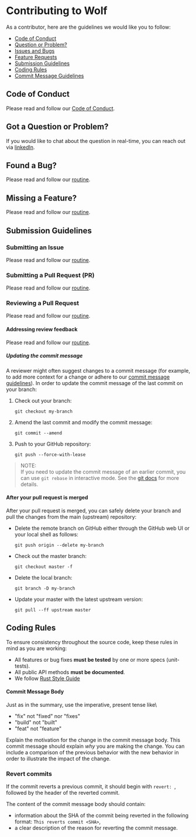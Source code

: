 # Contributing to Wolf

As a contributor, here are the guidelines we would like you to follow:

 - [Code of Conduct](#coc)
 - [Question or Problem?](#question)
 - [Issues and Bugs](#issue)
 - [Feature Requests](#feature)
 - [Submission Guidelines](#submit)
 - [Coding Rules](#rules)
 - [Commit Message Guidelines](#commit)

## <a name="coc"></a> Code of Conduct

Please read and follow our [Code of Conduct](./CODE_OF_CONDUCT.md).

## <a name="question"></a> Got a Question or Problem?

If you would like to chat about the question in real-time, you can reach out via [linkedIn](https://www.linkedin.com/in/pooyaeimandar).

## <a name="issue"></a> Found a Bug?

Please read and follow our [routine](https://github.com/WolfEngine/WolfEngine/issues/new/choose).

## <a name="feature"></a> Missing a Feature?

Please read and follow our [routine](https://github.com/WolfEngine/WolfEngine/issues/new/choose).

## <a name="submit"></a> Submission Guidelines
### <a name="submit-issue"></a> Submitting an Issue

Please read and follow our [routine](https://github.com/WolfEngine/WolfEngine/issues/new/choose).

### <a name="submit-pr"></a> Submitting a Pull Request (PR)

Please read and follow our [routine](https://github.com/WolfEngine/WolfEngine/issues/new/choose).

### Reviewing a Pull Request

Please read and follow our [routine](https://github.com/WolfEngine/WolfEngine/issues/new/choose).

#### Addressing review feedback

Please read and follow our [routine](https://github.com/WolfEngine/WolfEngine/issues/new/choose).

##### Updating the commit message

A reviewer might often suggest changes to a commit message (for example, to add more context for a change or adhere to our [commit message guidelines](#commit)).
In order to update the commit message of the last commit on your branch:

1. Check out your branch:

    ```shell
    git checkout my-branch
    ```

2. Amend the last commit and modify the commit message:

    ```shell
    git commit --amend
    ```

3. Push to your GitHub repository:

    ```shell
    git push --force-with-lease
    ```

> NOTE:<br />
> If you need to update the commit message of an earlier commit, you can use `git rebase` in interactive mode.
> See the [git docs](https://git-scm.com/docs/git-rebase#_interactive_mode) for more details.

#### After your pull request is merged

After your pull request is merged, you can safely delete your branch and pull the changes from the main (upstream) repository:

- Delete the remote branch on GitHub either through the GitHub web UI or your local shell as follows:

    ```shell
    git push origin --delete my-branch
    ```

- Check out the master branch:

    ```shell
    git checkout master -f
    ```

- Delete the local branch:

    ```shell
    git branch -D my-branch
    ```

- Update your master with the latest upstream version:

    ```shell
    git pull --ff upstream master
    ```

## <a name="rules"></a> Coding Rules

To ensure consistency throughout the source code, keep these rules in mind as you are working:

- All features or bug fixes **must be tested** by one or more specs (unit-tests).
- All public API methods **must be documented**.
- We follow [Rust Style Guide](https://github.com/rust-dev-tools/fmt-rfcs/blob/master/guide/guide.md)

#### <a name="commit-body"></a>Commit Message Body

Just as in the summary, use the imperative, present tense like\
- "fix" not "fixed" nor "fixes"
- "build" not "built"
- "feat" not "feature"

Explain the motivation for the change in the commit message body. This commit message should explain _why_ you are making the change.
You can include a comparison of the previous behavior with the new behavior in order to illustrate the impact of the change.
### Revert commits

If the commit reverts a previous commit, it should begin with `revert: `, followed by the header of the reverted commit.

The content of the commit message body should contain:

- information about the SHA of the commit being reverted in the following format: `This reverts commit <SHA>`,
- a clear description of the reason for reverting the commit message.